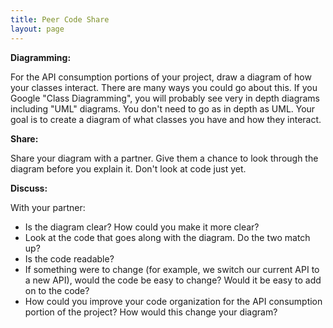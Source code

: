 ```yaml
---
title: Peer Code Share
layout: page
---
```


**Diagramming:**

For the API consumption portions of your project, draw a diagram of how your classes interact. There are many ways you could go about this. If you Google "Class Diagramming", you will probably see very in depth diagrams including "UML" diagrams. You don't need to go as in depth as UML. Your goal is to create a diagram of what classes you have and how they interact.

**Share:**

Share your diagram with a partner. Give them a chance to look through the diagram before you explain it. Don't look at code just yet.

**Discuss:**

With your partner:

* Is the diagram clear? How could you make it more clear?
* Look at the code that goes along with the diagram. Do the two match up?
* Is the code readable?
* If something were to change (for example, we switch our current API to a new API), would the code be easy to change? Would it be easy to add on to the code?
* How could you improve your code organization for the API consumption portion of the project? How would this change your diagram?
